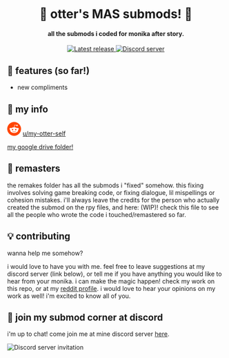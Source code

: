 <h1 align="center">🌻 otter's MAS submods! 🌻</h1>
<h4 align="center">all the submods i coded for monika after story.</h3>
<p align="center">
  <a href="https://github.com/my-otter-self/otters-MAS-smol-submods/releases/latest">
    <img alt="Latest release" src="https://img.shields.io/github/v/release/my-otter-self/otters-MAS-smol-submods">
  </a>
  <a href="https://mon.icu/discord">
    <img alt="Discord server" src="https://discordapp.com/api/guilds/970747033071804426/widget.png?style=shield">
  </a>
</p>

## 🌟 features (so far!)
  
  * new compliments

## 🦦 my info

![reddit](.github/icons/reddit.svg) [u/my-otter-self](https://reddit.com/u/my-otter-self)

<a href="https://drive.google.com/drive/folders/1lb_tqr3nhP4SSPAf9HKEnaIQrsZY8i_8">my google drive folder!</a>
  
## 🤝 remasters

the remakes folder has all the submods i "fixed" somehow. this fixing involves solving game breaking code, or fixing dialogue, lil mispellings or cohesion mistakes.
i'll always leave the credits for the person who actually created the submod on the rpy files, and here: (WIP)!
check this file to see all the people who wrote the code i touched/remastered so far.

## 💡 contributing

wanna help me somehow?

i would love to have you with me. feel free to leave suggestions at my discord server (link below), or tell me if you have anything you would like to hear from your monika. i can make the magic happen!
check my work on this repo, or at my <a href="https://www.reddit.com/user/my-otter-self">reddit profile</a>. i would love to hear your opinions on my work as well! 
i'm excited to know all of you.

## 💬 join my submod corner at discord

i'm up to chat! come join me at mine discord server [here](https://mon.icu/discord).

![Discord server invitation](https://discordapp.com/api/guilds/970747033071804426/widget.png?style=banner3)
